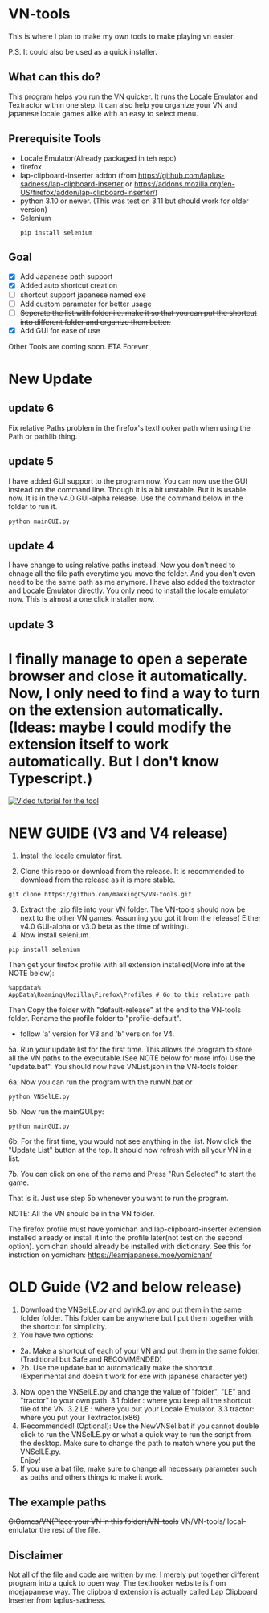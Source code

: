 # VN-tools

This is where I plan to make my own tools to make playing vn easier.

P.S. It could also be used as a quick installer.

## What can this do?
This program helps you run the VN quicker. It runs the Locale Emulator and Textractor within one step. It can also help you organize your VN and japanese locale games alike with an easy to select menu.

## Prerequisite Tools
- Locale Emulator(Already packaged in teh repo)
- firefox
- lap-clipboard-inserter addon (from https://github.com/laplus-sadness/lap-clipboard-inserter or https://addons.mozilla.org/en-US/firefox/addon/lap-clipboard-inserter/)
- python 3.10 or newer. (This was test on 3.11 but should work for older version)
- Selenium
  ```
  pip install selenium
  ``` 

## Goal
- [x] Add Japanese path support
- [x] Added auto shortcut creation
- [ ] shortcut support japanese named exe
- [ ] Add custom parameter for better usage
- [ ] ~~Seperate the list with folder i.e. make it so that you can put the shortcut into different folder and organize them better.~~
- [x] Add GUI for ease of use

Other Tools are coming soon. ETA Forever.


# New Update
## update 6
Fix relative Paths problem in the firefox's texthooker path when using the Path or pathlib thing.

## update 5
I have added GUI support to the program now. You can now use the GUI instead on the command line. Though it is a bit unstable. But it is usable now. It is in the v4.0 GUI-alpha release. Use the command below in the folder to run it.
```
python mainGUI.py
```

## update 4
I have change to using relative paths instead. Now you don't need to chnage all the file path everytime you move the folder. And you don't even need to be the same path as me anymore.
I have also added the textractor and Locale Emulator directly. You only need to install the locale emulator now. This is almost a one click installer now.

## update 3
I finally manage to open a seperate browser and close it automatically. Now, I only need to find a way to turn on the extension automatically. (Ideas: maybe I could modify the extension itself to work automatically. But I don't know Typescript.)
=======

[![Video tutorial for the tool](https://img.youtube.com/vi/R-oTW-rFl1M?si=v4brWgZpVaLw5T4u/default.jpg)]([https://youtu.be/nTQUwghvy5Q](https://youtu.be/R-oTW-rFl1M?si=v4brWgZpVaLw5T4u))

# NEW GUIDE (V3 and V4 release)

1. Install the locale emulator first. 

2. Clone this repo or download from the release. It is recommended to download from the release as it is more stable.
```
git clone https://github.com/maxkingCS/VN-tools.git
```
3. Extract the .zip file into your VN folder. The VN-tools should now be next to the other VN games. Assuming you got it from the release( Either v4.0 GUI-alpha or v3.0 beta as the time of writing). 
4. Now install selenium.
```
pip install selenium
```

Then get your firefox profile with all extension installed(More info at the NOTE below):
```
%appdata%
AppData\Roaming\Mozilla\Firefox\Profiles # Go to this relative path
```
Then Copy the folder with "default-release" at the end to the VN-tools folder. Rename the profile folder to "profile-default".

* follow 'a' version for V3 and 'b' version for V4.

5a. Run your update list for the first time. This allows the program to store all the VN paths to the executable.(See NOTE below for more info) Use the "update.bat". You should now have VNList.json in the VN-tools folder.

6a. Now you can run the program with the runVN.bat or
```
python VNSelLE.py
```
5b. Now run the mainGUI.py:
```
python mainGUI.py
```
6b. For the first time, you would not see anything in the list. Now click the "Update List" button at the top. It should now refresh with all your VN in a list.

7b. You can click on one of the name and Press "Run Selected" to start the game.

That is it. Just use step 5b whenever you want to run the program.

NOTE: All the VN should be in the VN folder.

The firefox profile must have yomichan and lap-clipboard-inserter extension installed already or install it into the profile later(not test on the second option). yomichan should already be installed with dictionary.
See this for instrction on yomichan: https://learnjapanese.moe/yomichan/

# OLD Guide (V2 and below release)

1. Download the VNSelLE.py and pylnk3.py and put them in the same folder folder. This folder can be anywhere but I put them together with the shortcut for simplicity.
2. You have two options:
- 2a. Make a shortcut of each of your VN and put them in the same folder. (Traditional but Safe and RECOMMENDED)
- 2b. Use the update.bat to automatically make the shortcut. (Experimental and doesn't work for exe with japanese character yet) 
3. Now open the VNSelLE.py and change the value of "folder", "LE" and "tractor" to your own path.
  3.1 folder : where you keep all the shortcut file of the VN.
  3.2 LE     : where you put your Locale Emulator.
  3.3 tractor: where you put your Textractor.(x86)
5. !Recommended! (Optional): Use the NewVNSel.bat if you cannot double click to run the VNSelLE.py or what a quick way to run the script from the desktop. Make sure to change the path to match where you put the VNSelLE.py.  
 Enjoy!
6. If you use a bat file, make sure to change all necessary parameter such as paths and others things to make it work.

## The example paths

~~C:Games/VN(Place your VN in this folder)/VN-tools~~
VN/VN-tools/
local-emulator
the rest of the file.

## Disclaimer
Not all of the file and code are written by me. I merely put together different program into a quick to open way. The texthooker website is from moejapanese way. The clipboard extension is actually called Lap Clipboard Inserter from laplus-sadness.
